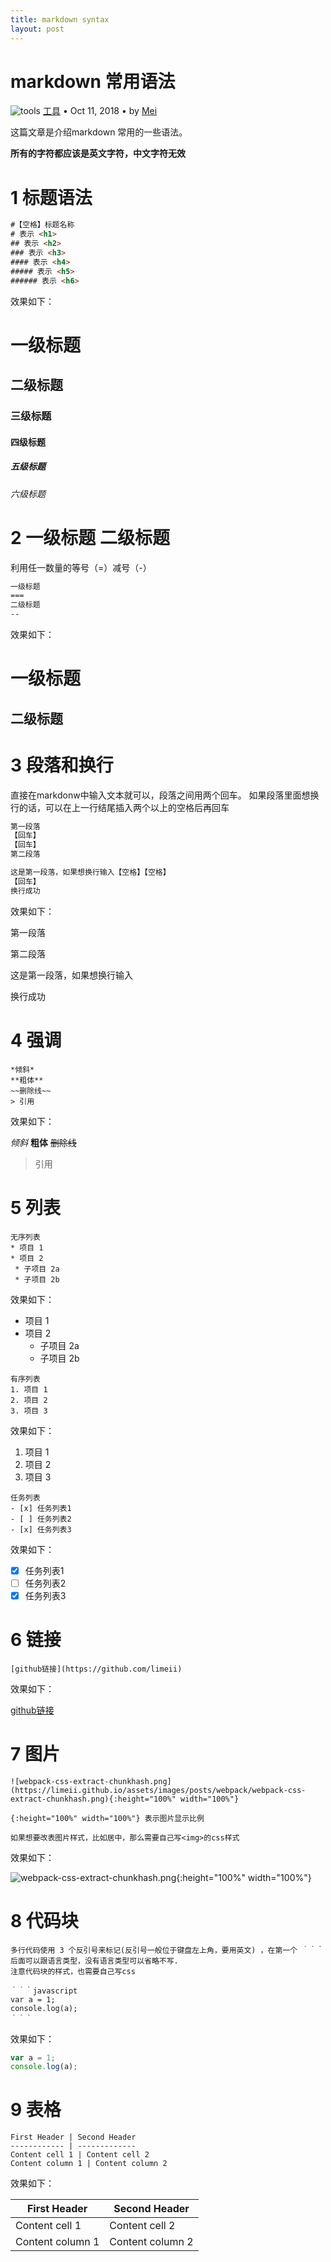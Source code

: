 ```yaml
---
title: markdown syntax
layout: post
---
```


# markdown 常用语法

<div class="title-meta">
    <span><img class="title-category-img" src="../../../assets/images/categories/tools.svg" alt="tools"></span>
    <span><a class="github-link" href="/2018/09/19/tools.html">工具</a></span>
    <span class="title-bullet">•</span>
    <span>Oct 11, 2018</span>
    <span class="title-bullet">•</span>
    <span>by <a class="github-link" href="http://github.com/limeii" title="http://github.com/limeii">Mei</a></span>
</div>

这篇文章是介绍markdown 常用的一些语法。


**所有的字符都应该是英文字符，中文字符无效**

# 1 标题语法

```html
#【空格】标题名称
# 表示 <h1>
## 表示 <h2>
### 表示 <h3>
#### 表示 <h4>
##### 表示 <h5>
###### 表示 <h6>
```
效果如下：
# 一级标题
## 二级标题 
### 三级标题 
#### 四级标题
##### 五级标题
###### 六级标题

# 2 一级标题 二级标题
利用任一数量的等号（=）减号（-）
```html
一级标题
===
二级标题
--
```
效果如下：

一级标题
=
二级标题
-

# 3 段落和换行
直接在markdonw中输入文本就可以，段落之间用两个回车。
如果段落里面想换行的话，可以在上一行结尾插入两个以上的空格后再回车

```html
第一段落
【回车】
【回车】
第二段落

这是第一段落，如果想换行输入【空格】【空格】
【回车】
换行成功
```
效果如下：


第一段落


第二段落


这是第一段落，如果想换行输入  

换行成功

# 4 强调
```
*倾斜*
**粗体**
~~删除线~~
> 引用
```
效果如下：


*倾斜*
**粗体**
~~删除线~~
> 引用

# 5 列表
```
无序列表
* 项目 1
* 项目 2
 * 子项目 2a
 * 子项目 2b
```
效果如下：


* 项目 1
* 项目 2
  * 子项目 2a
  * 子项目 2b

```
有序列表
1. 项目 1
2. 项目 2
3. 项目 3
```
 效果如下：


1. 项目 1
2. 项目 2
3. 项目 3


```
任务列表
- [x] 任务列表1
- [ ] 任务列表2
- [x] 任务列表3
```
效果如下：


- [x] 任务列表1
- [ ] 任务列表2
- [x] 任务列表3

# 6 链接
```
[github链接](https://github.com/limeii)
```
效果如下：


[github链接](https://github.com/limeii)

# 7 图片
```
![webpack-css-extract-chunkhash.png](https://limeii.github.io/assets/images/posts/webpack/webpack-css-extract-chunkhash.png){:height="100%" width="100%"}

{:height="100%" width="100%"} 表示图片显示比例

如果想要改表图片样式，比如居中，那么需要自己写<img>的css样式

```
效果如下：


![webpack-css-extract-chunkhash.png](https://limeii.github.io/assets/images/posts/webpack/webpack-css-extract-chunkhash.png){:height="100%" width="100%"}

# 8 代码块
```
多行代码使用 3 个反引号来标记(反引号一般位于键盘左上角，要用英文) ，在第一个 ｀｀｀ 后面可以跟语言类型，没有语言类型可以省略不写.
注意代码块的样式，也需要自己写css

｀｀｀javascript
var a = 1;
console.log(a);
｀｀｀
```
效果如下：


```javascript
var a = 1;
console.log(a);
```

# 9 表格

```
First Header | Second Header
------------ | -------------
Content cell 1 | Content cell 2
Content column 1 | Content column 2
```

效果如下：


First Header | Second Header
------------ | -------------
Content cell 1 | Content cell 2
Content column 1 | Content column 2
